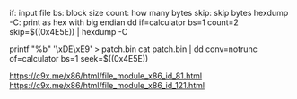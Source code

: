 if: input file
bs: block size
count: how many bytes
skip: skip bytes
hexdump -C: print as hex with big endian
dd if=calculator bs=1 count=2 skip=$((0x4E5E)) | hexdump -C

printf "%b" '\xDE\xE9' > patch.bin
cat patch.bin | dd conv=notrunc of=calculator bs=1 seek=$((0x4E5E))


https://c9x.me/x86/html/file_module_x86_id_81.html
https://c9x.me/x86/html/file_module_x86_id_121.html
